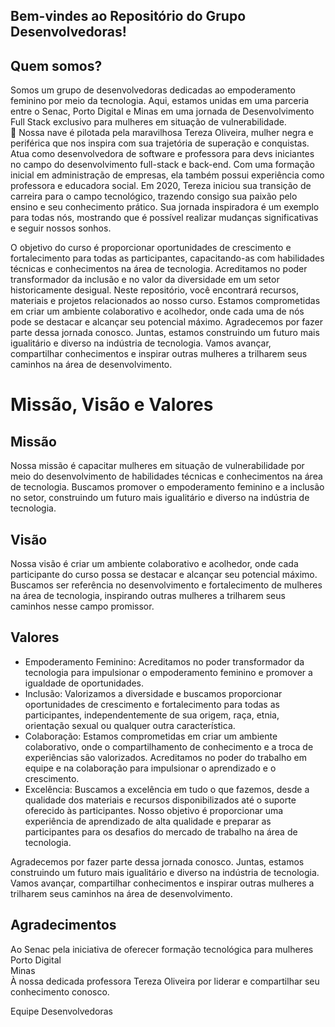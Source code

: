 ## Bem-vindes ao Repositório do Grupo Desenvolvedoras!

## Quem somos?
Somos um grupo de desenvolvedoras dedicadas ao empoderamento feminino por meio da tecnologia. Aqui, estamos unidas em uma parceria entre o Senac, Porto Digital e Minas em uma jornada de Desenvolvimento Full Stack exclusivo para mulheres em situação de vulnerabilidade.<br>
:rocket:  Nossa nave é pilotada pela maravilhosa Tereza Oliveira, mulher negra e periférica que nos inspira com sua trajetória de superação e conquistas. Atua como desenvolvedora de software e professora para devs iniciantes no campo do desenvolvimento full-stack e back-end. Com uma formação inicial em administração de empresas, ela também possui experiência como professora e educadora social. Em 2020, Tereza iniciou sua transição de carreira para o campo tecnológico, trazendo consigo sua paixão pelo ensino e seu conhecimento prático. Sua jornada inspiradora é um exemplo para todas nós, mostrando que é possível realizar mudanças significativas e seguir nossos sonhos.

O objetivo do curso é proporcionar oportunidades de crescimento e fortalecimento para todas as participantes, capacitando-as com habilidades técnicas e conhecimentos na área de tecnologia. Acreditamos no poder transformador da inclusão e no valor da diversidade em um setor historicamente desigual.
Neste repositório, você encontrará recursos, materiais e projetos relacionados ao nosso curso. Estamos comprometidas em criar um ambiente colaborativo e acolhedor, onde cada uma de nós pode se destacar e alcançar seu potencial máximo.
Agradecemos por fazer parte dessa jornada conosco. Juntas, estamos construindo um futuro mais igualitário e diverso na indústria de tecnologia. Vamos avançar, compartilhar conhecimentos e inspirar outras mulheres a trilharem seus caminhos na área de desenvolvimento.

# Missão, Visão e Valores

## Missão
Nossa missão é capacitar mulheres em situação de vulnerabilidade por meio do desenvolvimento de habilidades técnicas e conhecimentos na área de tecnologia. Buscamos promover o empoderamento feminino e a inclusão no setor, construindo um futuro mais igualitário e diverso na indústria de tecnologia.

## Visão
Nossa visão é criar um ambiente colaborativo e acolhedor, onde cada participante do curso possa se destacar e alcançar seu potencial máximo. Buscamos ser referência no desenvolvimento e fortalecimento de mulheres na área de tecnologia, inspirando outras mulheres a trilharem seus caminhos nesse campo promissor.

## Valores
- Empoderamento Feminino: Acreditamos no poder transformador da tecnologia para impulsionar o empoderamento feminino e promover a igualdade de oportunidades.
- Inclusão: Valorizamos a diversidade e buscamos proporcionar oportunidades de crescimento e fortalecimento para todas as participantes, independentemente de sua origem, raça, etnia, orientação sexual ou qualquer outra característica.
- Colaboração: Estamos comprometidas em criar um ambiente colaborativo, onde o compartilhamento de conhecimento e a troca de experiências são valorizados. Acreditamos no poder do trabalho em equipe e na colaboração para impulsionar o aprendizado e o crescimento.
- Excelência: Buscamos a excelência em tudo o que fazemos, desde a qualidade dos materiais e recursos disponibilizados até o suporte oferecido às participantes. Nosso objetivo é proporcionar uma experiência de aprendizado de alta qualidade e preparar as participantes para os desafios do mercado de trabalho na área de tecnologia.

Agradecemos por fazer parte dessa jornada conosco. Juntas, estamos construindo um futuro mais igualitário e diverso na indústria de tecnologia. Vamos avançar, compartilhar conhecimentos e inspirar outras mulheres a trilharem seus caminhos na área de desenvolvimento.

## Agradecimentos
Ao Senac pela iniciativa de oferecer formação tecnológica para mulheres<br>
Porto Digital<br>
Minas<br>
À nossa dedicada professora Tereza Oliveira por liderar e compartilhar seu conhecimento conosco.


Equipe Desenvolvedoras
